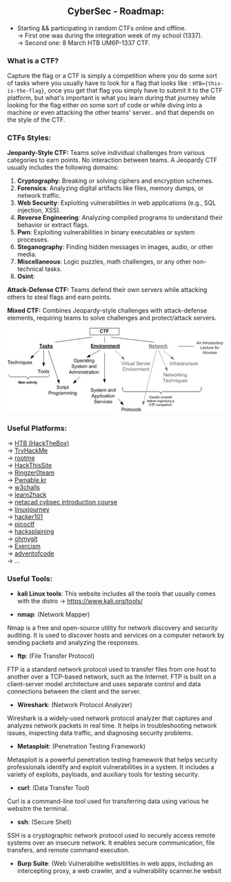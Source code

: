 <div align="center">

## CyberSec - Roadmap:

</div>

+ Starting && participating in random CTFs online and offline.  
  -> First one was during the integration week of my school (1337).  
    -> Second one: 8 March HTB UM6P-1337 CTF.  

### What is a CTF?  
Capture the flag or a CTF is simply a competition where you do some sort of tasks  where you usually have to look for a flag that looks like : `HTB={this-is-the-flag}`, once you get that flag you simply have to submit it to the CTF platform, but what's important is what you learn during that journey while looking for the flag either on some sort of code or while diving into a machine or even attacking the other teams' server.. and that depends on the style of the CTF.

### CTFs Styles:
**Jeopardy-Style CTF:** Teams solve individual challenges from various categories to earn points. No interaction between teams. A Jeopardy CTF usually includes the following domains:

1. **Cryptography**: Breaking or solving ciphers and encryption schemes.
2. **Forensics**: Analyzing digital artifacts like files, memory dumps, or network traffic.
3. **Web Security**: Exploiting vulnerabilities in web applications (e.g., SQL injection, XSS).
4. **Reverse Engineering**: Analyzing compiled programs to understand their behavior or extract flags.
5. **Pwn**: Exploiting vulnerabilities in binary executables or system processes.
6. **Steganography**: Finding hidden messages in images, audio, or other media.
7. **Miscellaneous**: Logic puzzles, math challenges, or any other non-technical tasks.
8. **Osint**: 

**Attack-Defense CTF:** Teams defend their own servers while attacking others to steal flags and earn points.

**Mixed CTF:** Combines Jeopardy-style challenges with attack-defense elements, requiring teams to solve challenges and protect/attack servers.

<div align="center">

![CTF-Framework](./resources/images/CTF-based-framework-structure.png)
</div>

### Useful Platforms:  
  -> [HTB (HackTheBox)](https://www.hackthebox.com/)  
  -> [TryHackMe](https://tryhackme.com/)  
  -> [rootme](https://www.root-me.org/)  
  -> [HackThisSite](https://www.hackthissite.org/)  
  -> [Ringzer0team](http://ringzer0ctf.com/)  
  -> [Pwnable.kr](https://pwnable.kr/)  
  -> [w3challs](https://w3challs.com/)  
  -> [learn2hack](learn2hack.io)  
  -> [netacad cybsec introduction course](https://www.netacad.com/courses/introduction-to-cybersecurity?courseLang=en-US)  
  -> [linuxjourney](https://linuxjourney.com/)  
  -> [hacker101](https://www.hacker101.com/)  
  -> [picoctf](https://picoctf.org/)  
  -> [hacksplaining](https://www.hacksplaining.com/lessons)  
  -> [ohmygit](https://ohmygit.org/)  
  -> [Exercism](https://exercism.org/)  
  -> [adventofcode](https://adventofcode.com/)  
  ->   ...  


### Useful Tools:

+ **kali Linux tools**: This website includes all the tools that usually comes with the distro -> https://www.kali.org/tools/  

+ **nmap**: (Network Mapper)  

Nmap is a free and open-source utility for network discovery and security auditing. It is used to discover hosts and services on a computer network by sending packets and analyzing the responses.

+ **ftp**: (File Transfer Protocol)  
  
FTP is a standard network protocol used to transfer files from one host to another over a TCP-based network, such as the Internet. FTP is built on a client-server model architecture and uses separate control and data connections between the client and the server.

+ **Wireshark**: (Network Protocol Analyzer)  

Wireshark is a widely-used network protocol analyzer that captures and analyzes network packets in real time. It helps in troubleshooting network issues, inspecting data traffic, and diagnosing security problems.

+ **Metasploit**: (Penetration Testing Framework)  

Metasploit is a powerful penetration testing framework that helps security professionals identify and exploit vulnerabilities in a system. It includes a variety of exploits, payloads, and auxiliary tools for testing security.

+ **curl**: (Data Transfer Tool)  

Curl is a command-line tool used for transferring data using various he websitm the terminal.

+ **ssh**: (Secure Shell)  

SSH is a cryptographic network protocol used to securely access remote systems over an insecure network. It enables secure communication, file transfers, and remote command execution.

+ **Burp Suite**: (Web Vulnerabilhe websitilities in web apps, including an intercepting proxy, a web crawler, and a vulnerability scanner.he websit
